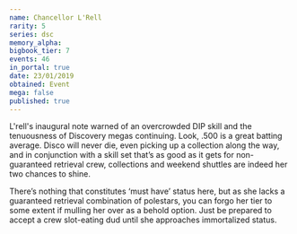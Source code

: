 ```yaml
---
name: Chancellor L'Rell
rarity: 5
series: dsc
memory_alpha:
bigbook_tier: 7
events: 46
in_portal: true
date: 23/01/2019
obtained: Event
mega: false
published: true
---
```


L'rell's inaugural note warned of an overcrowded DIP skill and the tenuousness of Discovery megas continuing. Look, .500 is a great batting average. Disco will never die, even picking up a collection along the way, and in conjunction with a skill set that’s as good as it gets for non-guaranteed retrieval crew, collections and weekend shuttles are indeed her two chances to shine.

There’s nothing that constitutes ‘must have’ status here, but as she lacks a guaranteed retrieval combination of polestars, you can forgo her tier to some extent if mulling her over as a behold option. Just be prepared to accept a crew slot-eating dud until she approaches immortalized status.
